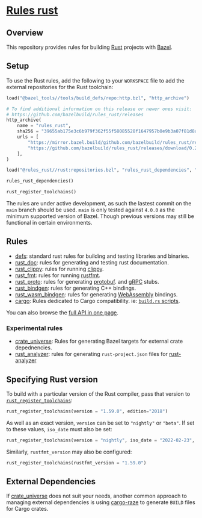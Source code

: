 # [Rules rust](https://github.com/bazelbuild/rules_rust)

## Overview

This repository provides rules for building [Rust][rust] projects with [Bazel][bazel].

[bazel]: https://bazel.build/
[rust]: http://www.rust-lang.org/

<!-- TODO: Render generated docs on the github pages site again, https://bazelbuild.github.io/rules_rust/ -->

<a name="setup"></a>

## Setup

To use the Rust rules, add the following to your `WORKSPACE` file to add the external repositories for the Rust toolchain:

```python
load("@bazel_tools//tools/build_defs/repo:http.bzl", "http_archive")

# To find additional information on this release or newer ones visit:
# https://github.com/bazelbuild/rules_rust/releases
http_archive(
    name = "rules_rust",
    sha256 = "39655ab175e3c6b979f362f55f58085528f1647957b0e9b3a07f81d8a9c3ea0a",
    urls = [
        "https://mirror.bazel.build/github.com/bazelbuild/rules_rust/releases/download/0.2.0/rules_rust-v0.2.0.tar.gz",
        "https://github.com/bazelbuild/rules_rust/releases/download/0.2.0/rules_rust-v0.2.0.tar.gz",
    ],
)

load("@rules_rust//rust:repositories.bzl", "rules_rust_dependencies", "rust_register_toolchains")

rules_rust_dependencies()

rust_register_toolchains()
```

The rules are under active development, as such the lastest commit on the
`main` branch should be used. `main` is only tested against `4.0.0` as the
minimum supported version of Bazel. Though previous versions may still be
functional in certain environments.

## Rules

- [defs](defs.md): standard rust rules for building and testing libraries and binaries.
- [rust_doc](rust_doc.md): rules for generating and testing rust documentation.
- [rust_clippy](rust_clippy.md): rules for running [clippy](https://github.com/rust-lang/rust-clippy#readme).
- [rust_fmt](rust_fmt.md): rules for running [rustfmt](https://github.com/rust-lang/rustfmt#readme).
- [rust_proto](rust_proto.md): rules for generating [protobuf](https://developers.google.com/protocol-buffers).
  and [gRPC](https://grpc.io) stubs.
- [rust_bindgen](rust_bindgen.md): rules for generating C++ bindings.
- [rust_wasm_bindgen](rust_wasm_bindgen.md): rules for generating [WebAssembly](https://www.rust-lang.org/what/wasm) bindings.
- [cargo](cargo.md): Rules dedicated to Cargo compatibility. ie: [`build.rs` scripts](https://doc.rust-lang.org/cargo/reference/build-scripts.html).

You can also browse the [full API in one page](flatten.md).

### Experimental rules

- [crate_universe](crate_universe.md): Rules for generating Bazel targets for external crate depednencies.
- [rust_analyzer](rust_analyzer.md): rules for generating `rust-project.json` files for [rust-analyzer](https://rust-analyzer.github.io/)

## Specifying Rust version

To build with a particular version of the Rust compiler, pass that version to [`rust_register_toolchains`](flatten.md#rust_register_toolchains):

```python
rust_register_toolchains(version = "1.59.0", edition="2018")
```

As well as an exact version, `version` can be set to `"nightly"` or `"beta"`. If set to these values, `iso_date` must also be set:

```python
rust_register_toolchains(version = "nightly", iso_date = "2022-02-23", edition="2018")
```

Similarly, `rustfmt_version` may also be configured:

```python
rust_register_toolchains(rustfmt_version = "1.59.0")
```

## External Dependencies

If [crate_universe](crate_universe.md) does not suit your needs, another common approach to managing external dependencies is using
[cargo-raze](https://github.com/google/cargo-raze) to generate `BUILD` files for Cargo crates.
